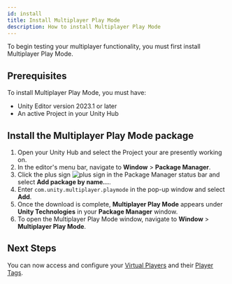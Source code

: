 ```yaml
---
id: install
title: Install Multiplayer Play Mode
description: How to install Multiplayer Play Mode
---
```


To begin testing your multiplayer functionality, you must first install Multiplayer Play Mode.

## Prerequisites

To install Multiplayer Play Mode, you must have:

- Unity Editor version 2023.1 or later
- An active Project in your Unity Hub


## Install the Multiplayer Play Mode package

1. Open your Unity Hub and select the Project your are presently working on.
2. In the editor's menu bar, navigate to **Window** > **Package Manager**.
3. Click the plus sign ![plus sign](/img/add.png) in the Package Manager status bar and select **Add package by name...**.
4. Enter `com.unity.multiplayer.playmode` in the pop-up window and select **Add**.
5. Once the download is complete, **Multiplayer Play Mode** appears under **Unity Technologies** in your **Package Manager** window.
6. To open the Multiplayer Play Mode window, navigate to **Window** > **Multiplayer Play Mode**.

## Next Steps

You can now access and configure your [Virtual Players](../virtual-players) and their [Player Tags](../player-tags).
